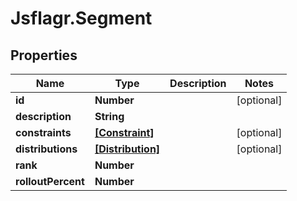 # Jsflagr.Segment

## Properties
Name | Type | Description | Notes
------------ | ------------- | ------------- | -------------
**id** | **Number** |  | [optional] 
**description** | **String** |  | 
**constraints** | [**[Constraint]**](Constraint.md) |  | [optional] 
**distributions** | [**[Distribution]**](Distribution.md) |  | [optional] 
**rank** | **Number** |  | 
**rolloutPercent** | **Number** |  | 


